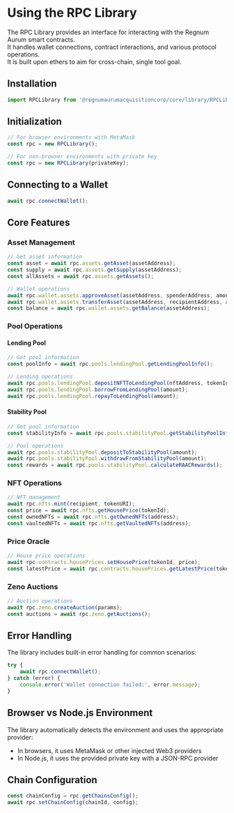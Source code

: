 # Using the RPC Library

The RPC Library provides an interface for interacting with the Regnum Aurum smart contracts.  
It handles wallet connections, contract interactions, and various protocol operations.  
It is built upon ethers to aim for cross-chain, single tool goal.  

## Installation

```javascript
import RPCLibrary from '@regnumaurumacquisitioncorp/core/library/RPCLibrary';
```

## Initialization

```javascript
// For browser environments with MetaMask
const rpc = new RPCLibrary();

// For non-browser environments with private key
const rpc = new RPCLibrary(privateKey);
```

## Connecting to a Wallet

```javascript
await rpc.connectWallet();
```

## Core Features

### Asset Management
```javascript
// Get asset information
const asset = await rpc.assets.getAsset(assetAddress);
const supply = await rpc.assets.getSupply(assetAddress);
const allAssets = await rpc.assets.getAssets();

// Wallet operations
await rpc.wallet.assets.approveAsset(assetAddress, spenderAddress, amount);
await rpc.wallet.assets.transferAsset(assetAddress, recipientAddress, amount);
const balance = await rpc.wallet.assets.getBalance(assetAddress);
```

### Pool Operations

#### Lending Pool
```javascript
// Get pool information
const poolInfo = await rpc.pools.lendingPool.getLendingPoolInfo();

// Lending operations
await rpc.pools.lendingPool.depositNFTToLendingPool(nftAddress, tokenId);
await rpc.pools.lendingPool.borrowFromLendingPool(amount);
await rpc.pools.lendingPool.repayToLendingPool(amount);
```

#### Stability Pool
```javascript
// Get pool information
const stabilityInfo = await rpc.pools.stabilityPool.getStabilityPoolInfo();

// Pool operations
await rpc.pools.stabilityPool.depositToStabilityPool(amount);
await rpc.pools.stabilityPool.withdrawFromStabilityPool(amount);
const rewards = await rpc.pools.stabilityPool.calculateRAACRewards();
```

### NFT Operations
```javascript
// NFT management
await rpc.nfts.mint(recipient, tokenURI);
const price = await rpc.nfts.getHousePrice(tokenId);
const ownedNFTs = await rpc.nfts.getOwnedNFTs(address);
const vaultedNFTs = await rpc.nfts.getVaultedNFTs(address);
```

### Price Oracle
```javascript
// House price operations
await rpc.contracts.housePrices.setHousePrice(tokenId, price);
const latestPrice = await rpc.contracts.housePrices.getLatestPrice(tokenId);
```

### Zeno Auctions
```javascript
// Auction operations
await rpc.zeno.createAuction(params);
const auctions = await rpc.zeno.getAuctions();
```

## Error Handling

The library includes built-in error handling for common scenarios:

```javascript
try {
    await rpc.connectWallet();
} catch (error) {
    console.error('Wallet connection failed:', error.message);
}
```

## Browser vs Node.js Environment

The library automatically detects the environment and uses the appropriate provider:
- In browsers, it uses MetaMask or other injected Web3 providers
- In Node.js, it uses the provided private key with a JSON-RPC provider

## Chain Configuration

```javascript
const chainConfig = rpc.getChainsConfig();
await rpc.setChainConfig(chainId, config);
```
